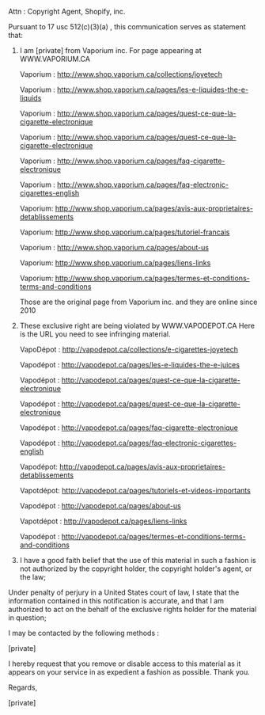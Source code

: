 Attn : Copyright Agent, Shopify, inc.


Pursuant to 17 usc 512(c)(3)(a) , this communication serves as statement that:

1.	I am [private] from Vaporium inc.  For page appearing at WWW.VAPORIUM.CA 

	Vaporium :  http://www.shop.vaporium.ca/collections/joyetech

	Vaporium : http://www.shop.vaporium.ca/pages/les-e-liquides-the-e-liquids

	Vaporium : http://www.shop.vaporium.ca/pages/quest-ce-que-la-cigarette-electronique

	Vaporium : http://www.shop.vaporium.ca/pages/quest-ce-que-la-cigarette-electronique

	Vaporium : http://www.shop.vaporium.ca/pages/faq-cigarette-electronique

	Vaporium : http://www.shop.vaporium.ca/pages/faq-electronic-cigarettes-english

	Vaporium: http://www.shop.vaporium.ca/pages/avis-aux-proprietaires-detablissements

	Vaporium: http://www.shop.vaporium.ca/pages/tutoriel-francais

	Vaporium : http://www.shop.vaporium.ca/pages/about-us

	Vaporium: http://www.shop.vaporium.ca/pages/liens-links

	Vaporium: http://www.shop.vaporium.ca/pages/termes-et-conditions-terms-and-conditions

	Those are the original page from Vaporium inc.  and they are online since 2010

2. These exclusive right are being violated by WWW.VAPODEPOT.CA
Here is the URL you need to see infringing material.

	VapoDépot :  http://vapodepot.ca/collections/e-cigarettes-joyetech

	Vapodépot : http://vapodepot.ca/pages/les-e-liquides-the-e-juices 

	Vapodépot : http://vapodepot.ca/pages/quest-ce-que-la-cigarette-electronique 

	Vapodépot : http://vapodepot.ca/pages/quest-ce-que-la-cigarette-electronique

	Vapodépot : http://vapodepot.ca/pages/faq-cigarette-electronique

	Vapodépot : http://vapodepot.ca/pages/faq-electronic-cigarettes-english

	Vapodépot: http://vapodepot.ca/pages/avis-aux-proprietaires-detablissements

	Vapotdépot: http://vapodepot.ca/pages/tutoriels-et-videos-importants

	Vapodépot : http://vapodepot.ca/pages/about-us  

	Vapotdépot : http://vapodepot.ca/pages/liens-links 

	Vapodépot : http://vapodepot.ca/pages/termes-et-conditions-terms-and-conditions

3. I have a good faith belief that the use of this material in such a fashion is not authorized by the copyright holder, the copyright holder's agent, or the law;

Under penalty of perjury in a United States court of law, I state that the information contained in this notification is accurate, and that I am authorized to act on the behalf of the exclusive rights holder for the material in question;

I may be contacted by the following methods :

[private]

I hereby request that you remove or disable access to this material as it appears on your service in as expedient a fashion as possible. Thank you.

Regards,

[private] 
